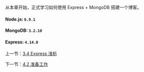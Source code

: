 从本章开始，正式学习如何使用 Express + MongoDB 搭建一个博客。

#### Node.js: `6.9.1`
#### MongoDB: `3.2.10`
#### Express: `4.14.0`

上一节：[3.4 Express 浅析](https://github.com/nswbmw/N-blog/blob/master/book/3.4%20Express%20%E6%B5%85%E6%9E%90.md)

下一节：[4.2 准备工作](https://github.com/nswbmw/N-blog/blob/master/book/4.2%20%E5%87%86%E5%A4%87%E5%B7%A5%E4%BD%9C.md)